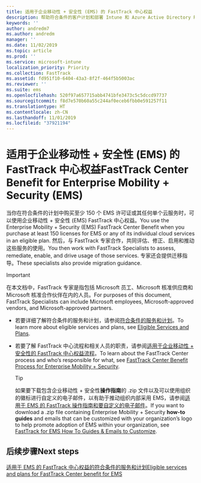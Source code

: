 ```yaml
---
title: 适用于企业移动性 + 安全性 (EMS) 的 FastTrack 中心权益
description: 帮助符合条件的客户计划和部署 Intune 和 Azure Active Directory Premium 的程序
keywords: ''
author: andredm7
ms.author: andredm
manager: ''
ms.date: 11/02/2019
ms.topic: article
ms.prod: ''
ms.service: microsoft-intune
localization_priority: Priority
ms.collection: FastTrack
ms.assetid: fd951f10-6404-43a3-8f2f-464f5b5003ac
ms.reviewer: ''
ms.suite: ems
ms.openlocfilehash: 520f97a657715abb4741bfe3473c5c5dccd97737
ms.sourcegitcommit: f8d7e570b60a55c244af0eceb6fbb0e591257f11
ms.translationtype: HT
ms.contentlocale: zh-CN
ms.lasthandoff: 11/01/2019
ms.locfileid: "37921194"
---
```

# <a name="fasttrack-center-benefit-for-enterprise-mobility--security-ems"></a><span data-ttu-id="fedab-103">适用于企业移动性 + 安全性 (EMS) 的 FastTrack 中心权益</span><span class="sxs-lookup"><span data-stu-id="fedab-103">FastTrack Center Benefit for Enterprise Mobility + Security (EMS)</span></span>

<span data-ttu-id="fedab-104">当你在符合条件的计划中购买至少 150 个 EMS 许可证或其任何单个云服务时，可以使用企业移动性 + 安全性 (EMS) FastTrack 中心权益。</span><span class="sxs-lookup"><span data-stu-id="fedab-104">You use the Enterprise Mobility + Security (EMS) FastTrack Center Benefit when you purchase at least 150 licenses for EMS or any of its individual cloud services in an eligible plan.</span></span> <span data-ttu-id="fedab-105">然后，与 FastTrack 专家合作，共同评估、修正、启用和推动这些服务的使用。</span><span class="sxs-lookup"><span data-stu-id="fedab-105">You then work with FastTrack Specialists to assess, remediate, enable, and drive usage of those services.</span></span> <span data-ttu-id="fedab-106">专家还会提供迁移指导。</span><span class="sxs-lookup"><span data-stu-id="fedab-106">These specialists also provide migration guidance.</span></span> 

> [!IMPORTANT]
> <span data-ttu-id="fedab-107">在本文档中，FastTrack 专家是指包括 Microsoft 员工、Microsoft 核准供应商和 Microsoft 核准合作伙伴在内的人员。</span><span class="sxs-lookup"><span data-stu-id="fedab-107">For purposes of this document, FastTrack Specialists can include Microsoft employees, Microsoft-approved vendors, and Microsoft-approved partners.</span></span>

- <span data-ttu-id="fedab-108">若要详细了解符合条件的服务和计划，请参阅[符合条件的服务和计划](M365-eligible-services-and-plans.md)。</span><span class="sxs-lookup"><span data-stu-id="fedab-108">To learn more about eligible services and plans, see [Eligible Services and Plans](M365-eligible-services-and-plans.md).</span></span>

- <span data-ttu-id="fedab-109">若要了解 FastTrack 中心流程和相关人员的职责，请参阅[适用于企业移动性 + 安全性的 FastTrack 中心权益流程](EMS-fasttrack-process.md)。</span><span class="sxs-lookup"><span data-stu-id="fedab-109">To learn about the FastTrack Center process and who’s responsible for what, see [FastTrack Center Benefit Process for Enterprise Mobility + Security](EMS-fasttrack-process.md).</span></span>

    > [!TIP]
    > <span data-ttu-id="fedab-110">如果要下载包含企业移动性 + 安全性**操作指南**的 .zip 文件以及可以使用组织的徽标进行自定义的电子邮件，以有助于推动组织内部采用 EMS，请参阅[适用于 EMS 的 FastTrack 操作指南和要自定义的电子邮件](https://gallery.technet.microsoft.com/FastTrack-for-EMS-How-To-f170da4c)。</span><span class="sxs-lookup"><span data-stu-id="fedab-110">If you want to download a .zip file containing Enterprise Mobility + Security **how-to guides** and emails that can be customized with your organization’s logo to help promote adoption of EMS within your organization, see [FastTrack for EMS How To Guides & Emails to Customize](https://gallery.technet.microsoft.com/FastTrack-for-EMS-How-To-f170da4c).</span></span>

## <a name="next-steps"></a><span data-ttu-id="fedab-111">后续步骤</span><span class="sxs-lookup"><span data-stu-id="fedab-111">Next steps</span></span>

[<span data-ttu-id="fedab-112">适用于 EMS 的 FastTrack 中心权益的符合条件的服务和计划</span><span class="sxs-lookup"><span data-stu-id="fedab-112">Eligible services and plans for FastTrack Center benefit for EMS</span></span>](M365-eligible-services-and-plans.md)


